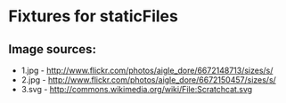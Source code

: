 # Fixtures for staticFiles

## Image sources:

 - 1.jpg - http://www.flickr.com/photos/aigle_dore/6672148713/sizes/s/
 - 2.jpg - http://www.flickr.com/photos/aigle_dore/6672150457/sizes/s/
 - 3.svg - http://commons.wikimedia.org/wiki/File:Scratchcat.svg
